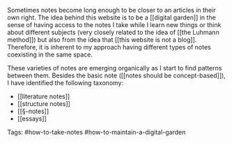 Sometimes notes become long enough to be closer to an articles in their own right. The idea behind this website is to be a [[digital garden]] in the sense of having access to the notes I take while I learn new things or think about different subjects (very closely related to the idea of [[the Luhmann method]]) but also  from the idea that [[this website is not a blog]]. Therefore, it is inherent to my approach having different types of notes coexisting in the same space. 

These varieties of notes are emerging organically as I start to find patterns between them. Besides the basic note ([[notes should be concept-based]]), I have identified the following taxonomy:

- [[literature notes]]
- [[structure notes]]
- [[§-notes]]
- [[essays]]

Tags: #how-to-take-notes #how-to-maintain-a-digital-garden